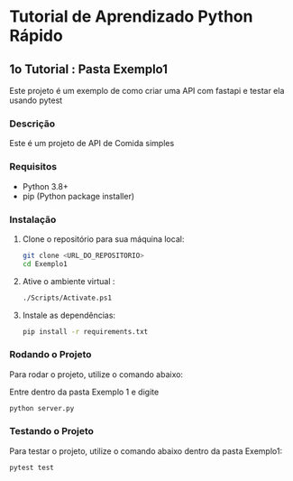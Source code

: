 # Tutorial de Aprendizado Python Rápido

## 1o Tutorial : Pasta Exemplo1

Este projeto é um exemplo de como criar uma API com fastapi e testar ela usando pytest

### Descrição

Este é um projeto de API de Comida simples

### Requisitos

- Python 3.8+
- pip (Python package installer)

### Instalação

1. Clone o repositório para sua máquina local:
    ```sh
    git clone <URL_DO_REPOSITORIO>
    cd Exemplo1
    ```

2. Ative o ambiente virtual :
    ```sh
    ./Scripts/Activate.ps1
    ```

3. Instale as dependências:
    ```sh
    pip install -r requirements.txt
    ```

### Rodando o Projeto

Para rodar o projeto, utilize o comando abaixo:

Entre dentro da pasta Exemplo 1 e digite
```sh
python server.py
```

### Testando o Projeto

Para testar o projeto, utilize o comando abaixo dentro da pasta Exemplo1:
```sh
pytest test
```
